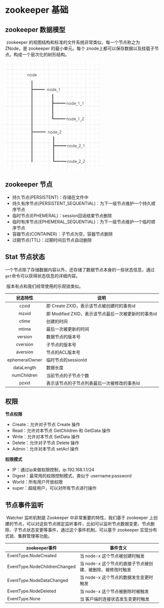 # zookeeper 基础

## zookeeper 数据模型

​		zookeeper 的视图结构和标准的文件系统非常类似，每一个节点称之为 ZNode，是 zookeeper 的最小单元。每个 znode上都可以保存数据以及挂载子节点。构成一个层次化的树形结构。

![1587885581335](../../img/zookeeper/zk-1.png)

## zookeeper 节点

- 持久节点(PERSISTENT)：存储在文件中
- 持久有序节点(PERSISTENT_SEQUENTIAL)：为下一级节点维护一个持久顺序节点
- 临时节点(EPHEMERAL)：session回话结束节点删除
- 临时有序节点(EPHEMERAL_SEQUENTIAL)：为下一级节点维护一个临时顺序节点
- 容器节点(CONTAINER)：子节点为空，容器节点删除
- 过期节点(TTL)：过期时间后节点自动删除



## Stat 节点状态

​		一个节点除了存储数据内容以外，还存储了数据节点本身的一些状态信息，通过`get`命令可以获得状态信息的详细内容。

​		版本有点和我们经常使用的乐观锁类似。

|    状态特性    | 说明                                                 |
| :------------: | ---------------------------------------------------- |
|     czxid      | 即 Create ZXID，表示该节点被创建时的事务id           |
|     mzxid      | 即 Modified ZXID，表示该节点最后一次被更新时的事务id |
|     ctime      | 创建的时间                                           |
|     mtime      | 最后一次被更新的时间                                 |
|    version     | 数据节点的版本号                                     |
|    cversion    | 子节点的版本号                                       |
|    aversion    | 节点的ACL版本号                                      |
| ephemeralOwner | 临时节点的sessionId                                  |
|   dataLength   | 数据长度                                             |
|  numChildren   | 当前节点的子节点个数                                 |
|     pzxid      | 表示该节点的子节点列表最后一次被修改的事务Id         |



## 权限

**节点权限**

- Create：允许对子节点 Create 操作 
- Read：允许对本节点 GetChildren 和 GetData 操作 
- Write：允许对本节点 SetData 操作 
- Delete：允许对子节点 Delete 操作 
- Admin：允许对本节点 setAcl 操作

**权限模式**

- IP：通过ip来做权限控制，ip:192.168.1.1/24
- Digest：最常用的权限控制模式，类似于 username:password
- World：所有用户开放权限
- super：超级用户，可以对所有节点进行操作





## 节点事件监听



​		Watcher 监听机制是 Zookeeper 中非常重要的特性，我们基于 zookeeper 上创建的节点，可以对这些节点绑定监听事件，比如可以监听节点数据变更、节点删除、子节点状态变更等事件，通过这个事件机制，可以基于 zookeeper 实现分布式锁、集群管理等功能。



| zookeeper事件                 | 事件含义                                                   |
| ----------------------------- | ---------------------------------------------------------- |
| EventType.NodeCreated         | 当 node-x 这个节点被创建时触发                             |
| EventType.NodeChildrenChanged | 当 node-x 这个节点的直接子节点被创建、被删除、被修改时触发 |
| EventType.NodeDataChanged     | 当 node-x 这个节点的数据发生变更时触发                     |
| EventType.NodeDeleted         | 当 node-x 这个节点被删除时被触发                           |
| EventType.None                | 当 客户端的连接状态发生变更时触发                          |















